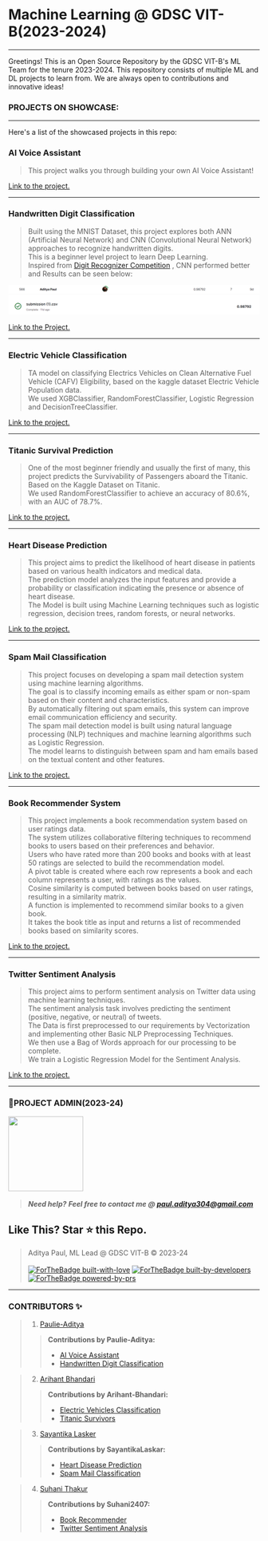 # Machine Learning @ GDSC VIT-B(2023-2024)
---
Greetings! This is an Open Source Repository by the GDSC VIT-B's ML Team for the tenure 2023-2024. This repository consists of multiple ML and DL projects to learn from. We are always open to contributions and innovative ideas!</br>

### PROJECTS ON SHOWCASE:
---
Here's a list of the showcased projects in this repo:

### AI Voice Assistant

> This project walks you through building your own AI Voice Assistant! 

<a href="https://github.com/DSCVITBHOPAL/ML-Projects/tree/main/AI%20Voice%20Assistant">Link to the project.</a>

---
### Handwritten Digit Classification

> Built using the MNIST Dataset, this project explores both ANN (Artificial Neural Network) and CNN (Convolutional Neural Network) approaches to recognize handwritten digits. <br>
> This is a beginner level project to learn Deep Learning.<br>
> Inspired from [Digit Recognizer Competition](https://www.kaggle.com/competitions/digit-recognizer/overview) , CNN performed better and Results 
> can be seen below:

![Kaggle Leaderboard](./Handwritten%20Digit%20Classification/CNN/images/kaggleLeaderBoard.png)
![Kaggle Submission](./Handwritten%20Digit%20Classification/CNN/images/kaggleSubmissionScore.png)

<a href="https://github.com/DSCVITBHOPAL/ML-Projects/tree/main/Handwritten%20Digit%20Classification"> Link to the Project. </a>

---

### Electric Vehicle Classification

> TA model on classifying Electrics Vehicles on Clean Alternative Fuel Vehicle (CAFV) Eligibility, based on the kaggle dataset Electric Vehicle Population data.<br>
> We used XGBClassifier, RandomForestClassifier, Logistic Regression and DecisionTreeClassifier.<br>

<a href="https://github.com/DSCVITBHOPAL/ML-Projects/tree/main/EV">Link to the project.</a>

---

### Titanic Survival Prediction

> One of the most beginner friendly and usually the first of many, this project predicts the Survivability of Passengers aboard the Titanic.<br>
> Based on the Kaggle Dataset on Titanic.<br>
> We used RandomForestClassifier to achieve an accuracy of 80.6%, with an AUC of 78.7%.<br>

<a href="https://github.com/DSCVITBHOPAL/ML-Projects/tree/main/Titanic">Link to the project.</a>

---

### Heart Disease Prediction

> This project aims to predict the likelihood of heart disease in patients based on various health indicators and medical data. <br>
> The prediction model analyzes the input features and provide a probability or classification indicating the presence or absence of heart disease.<br>
> The Model is built using Machine Learning techniques such as logistic regression, decision trees, random forests, or neural networks.<br>

<a href="https://github.com/DSCVITBHOPAL/ML-Projects/tree/main/Heart_Disease_Prediction">Link to the project.</a>

---

### Spam Mail Classification

> This project focuses on developing a spam mail detection system using machine learning algorithms.<br>
> The goal is to classify incoming emails as either spam or non-spam based on their content and characteristics.<br>
> By automatically filtering out spam emails, this system can improve email communication efficiency and security.<br>
> The spam mail detection model is built using natural language processing (NLP) techniques and machine learning algorithms such as Logistic Regression.<br>
> The model learns to distinguish between spam and ham emails based on the textual content and other features.<br>

<a href="https://github.com/DSCVITBHOPAL/ML-Projects/tree/main/Spam_Mail_Prediction">Link to the project.</a>

---
### Book Recommender System

> This project implements a book recommendation system based on user ratings data.<br>
> The system utilizes collaborative filtering techniques to recommend books to users based on their preferences and behavior.<br>
> Users who have rated more than 200 books and books with at least 50 ratings are selected to build the recommendation model.<br>
> A pivot table is created where each row represents a book and each column represents a user, with ratings as the values.<br>
> Cosine similarity is computed between books based on user ratings, resulting in a similarity matrix.<br>
> A function is implemented to recommend similar books to a given book.<br>
> It takes the book title as input and returns a list of recommended books based on similarity scores.<br>

<a href="https://github.com/DSCVITBHOPAL/ML-Projects/tree/main/Book%20recommender">Link to the project.</a>

---
### Twitter Sentiment Analysis

> This project aims to perform sentiment analysis on Twitter data using machine learning techniques.<br>
> The sentiment analysis task involves predicting the sentiment (positive, negative, or neutral) of tweets.<br>
> The Data is first preprocessed to our requirements by Vectorization and implementing other Basic NLP Preprocessing Techniques.<br>
> We then use a Bag of Words approach for our processing to be complete.<br>
> We train a Logistic Regression Model for the Sentiment Analysis.<br>

<a href="https://github.com/DSCVITBHOPAL/ML-Projects/tree/main/Twitter%20Sentiment%20Analysis">Link to the project.</a>

---


### 👤PROJECT ADMIN(2023-24)


<a href="https://github.com/Paulie-Aditya"><img src="https://avatars.githubusercontent.com/u/122125787?v=4" width=150px height=150px/></a> 

> **_Need help?_** 
> **_Feel free to contact me @ [paul.aditya304@gmail.com](mailto:paul.aditya304@gmail.com?Subject=ML@DSC-VIT)_**

## Like This? Star ⭐ this Repo.

> Aditya Paul, ML Lead @ GDSC VIT-B &copy; 2023-24
<br><br>
[![ForTheBadge built-with-love](http://ForTheBadge.com/images/badges/built-with-love.svg)](https://github.com/Paulie-Aditya)
[![ForTheBadge built-by-developers](http://ForTheBadge.com/images/badges/built-by-developers.svg)](https://github.com/Paulie-Aditya)
[![ForTheBadge powered-by-prs](https://forthebadge.com/images/badges/powered-by-pull-requests.svg)](https://github.com/Paulie-Aditya)

***

### CONTRIBUTORS ✨
> 1. [Paulie-Aditya](https://github.com/Paulie-Aditya) 
>> __Contributions by Paulie-Aditya:__
>> - [AI Voice Assistant](https://github.com/DSCVITBHOPAL/ML-Projects/tree/main/AI%20Voice%20Assistant) 
>> - [Handwritten Digit Classification](https://github.com/DSCVITBHOPAL/ML-Projects/tree/main/Handwritten%20Digit%20Classification)

> 2. [Arihant Bhandari](https://github.com/Arihant-Bhandari)
>> __Contributions by Arihant-Bhandari:__
>> - [Electric Vehicles Classification](https://github.com/DSCVITBHOPAL/ML-Projects/tree/main/EV)
>> - [Titanic Survivors](https://github.com/DSCVITBHOPAL/ML-Projects/tree/main/Titanic)

> 3. [Sayantika Lasker](https://github.com/SayantikaLaskar)
>> __Contributions by SayantikaLaskar:__
>> - [Heart Disease Prediction](https://github.com/DSCVITBHOPAL/ML-Projects/tree/main/Heart_Disease_Prediction)
>> - [Spam Mail Classification](https://github.com/DSCVITBHOPAL/ML-Projects/tree/main/Spam_Mail_Prediction)

> 4. [Suhani Thakur](https://github.com/Suhani2407)
>> __Contributions by Suhani2407:__
>> - [Book Recommender](https://github.com/DSCVITBHOPAL/ML-Projects/tree/main/Book%20recommender)
>> - [Twitter Sentiment Analysis](https://github.com/DSCVITBHOPAL/ML-Projects/tree/main/Twitter%20Sentiment%20Analysis)

